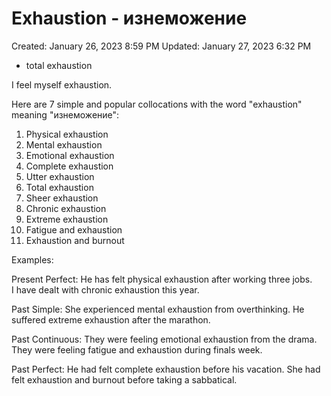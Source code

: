 # Exhaustion - изнеможение

Created: January 26, 2023 8:59 PM
Updated: January 27, 2023 6:32 PM

- total exhaustion

I feel myself exhaustion.

 Here are 7 simple and popular collocations with the word "exhaustion" meaning "изнеможение":

1. Physical exhaustion
2. Mental exhaustion 
3. Emotional exhaustion
4. Complete exhaustion
5. Utter exhaustion
6. Total exhaustion
7. Sheer exhaustion
8. Chronic exhaustion
9.  Extreme exhaustion  
10. Fatigue and exhaustion
11. Exhaustion and burnout

Examples:

Present Perfect: 
He has felt physical exhaustion after working three jobs.  
I have dealt with chronic exhaustion this year.

Past Simple:
She experienced mental exhaustion from overthinking.
He suffered extreme exhaustion after the marathon.

Past Continuous: 
They were feeling emotional exhaustion from the drama.  
They were feeling fatigue and exhaustion during finals week.

Past Perfect: 
He had felt complete exhaustion before his vacation.
She had felt exhaustion and burnout before taking a sabbatical.
